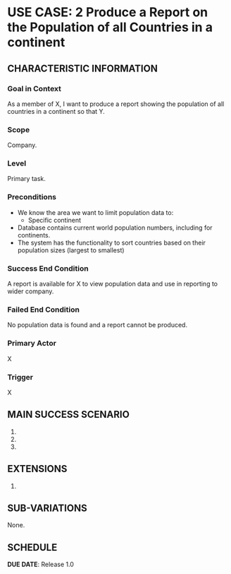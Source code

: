 # USE CASE: 2 Produce a Report on the Population of all Countries in a continent

## CHARACTERISTIC INFORMATION

### Goal in Context

As a member of X, I want to produce a report showing the population of all countries in a continent so that Y.

### Scope

Company.

### Level

Primary task.

### Preconditions

- We know the area we want to limit population data to:
  - Specific continent
- Database contains current world population numbers, including for continents.
- The system has the functionality to sort countries based on their population sizes (largest to smallest)

### Success End Condition

A report is available for X to view population data and use in reporting to wider company.

### Failed End Condition

No population data is found and a report cannot be produced.

### Primary Actor

X

### Trigger

X

## MAIN SUCCESS SCENARIO

1. 
2. 
3.

## EXTENSIONS

1. 

## SUB-VARIATIONS

None.

## SCHEDULE

**DUE DATE**: Release 1.0